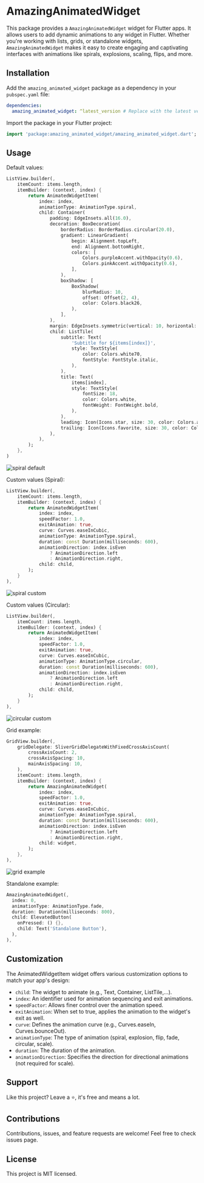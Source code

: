 # AmazingAnimatedWidget

This package provides a `AmazingAnimatedWidget` widget for Flutter apps. It allows users to add dynamic animations to any widget in Flutter. Whether you're working with lists, grids, or standalone widgets, `AmazingAnimatedWidget` makes it easy to create engaging and captivating interfaces with animations like spirals, explosions, scaling, flips, and more.

## Installation

Add the `amazing_animated_widget` package as a dependency in your `pubspec.yaml` file:
```yaml
dependencies:
  amazing_animated_widget: ^latest_version # Replace with the latest version available on pub.dev
```

Import the package in your Flutter project:
```dart
import 'package:amazing_animated_widget/amazing_animated_widget.dart';
```

## Usage
Default values:
```dart
ListView.builder(,
    itemCount: items.length,
    itemBuilder: (context, index) {
        return AnimatedWidgetItem(
            index: index,
            animationType: AnimationType.spiral,
            child: Container(
                padding: EdgeInsets.all(16.0),
                decoration: BoxDecoration(
                    borderRadius: BorderRadius.circular(20.0),
                    gradient: LinearGradient(
                        begin: Alignment.topLeft,
                        end: Alignment.bottomRight,
                        colors: [
                            Colors.purpleAccent.withOpacity(0.6),
                            Colors.pinkAccent.withOpacity(0.6),
                        ],
                    ),
                    boxShadow: [
                        BoxShadow(
                            blurRadius: 10,
                            offset: Offset(2, 4),
                            color: Colors.black26,
                        ),
                    ],
                ),
                margin: EdgeInsets.symmetric(vertical: 10, horizontal: 20),
                child: ListTile(
                    subtitle: Text(
                        'Subtitle for ${items[index]}',
                        style: TextStyle(
                            color: Colors.white70,
                            fontStyle: FontStyle.italic,
                        ),
                    ),
                    title: Text(
                        items[index],
                        style: TextStyle(
                            fontSize: 18,
                            color: Colors.white,
                            fontWeight: FontWeight.bold,
                        ),
                    ),
                    leading: Icon(Icons.star, size: 30, color: Colors.amber),
                    trailing: Icon(Icons.favorite, size: 30, color: Colors.pink),
                ),
            ),
        );
    },
)
```
![spiral default](https://github.com/user-attachments/assets/be04e034-73e6-4197-8941-de9046253207)

Custom values (Spiral):
```dart
ListView.builder(,
    itemCount: items.length,
    itemBuilder: (context, index) {
        return AnimatedWidgetItem(
            index: index,
            speedFactor: 1.0,
            exitAnimation: true,
            curve: Curves.easeInCubic,
            animationType: AnimationType.spiral,
            duration: const Duration(milliseconds: 600),
            animationDirection: index.isEven
                ? AnimationDirection.left
                : AnimationDirection.right,
            child: child,
        );
    }
),
```
![spiral custom](https://github.com/user-attachments/assets/6bafdc80-7c05-4f8a-b27f-82bc5102bf9d)

Custom values (Circular):
```dart
ListView.builder(,
    itemCount: items.length,
    itemBuilder: (context, index) {
        return AnimatedWidgetItem(
            index: index,
            speedFactor: 1.0,
            exitAnimation: true,
            curve: Curves.easeInCubic,
            animationType: AnimationType.circular,
            duration: const Duration(milliseconds: 600),
            animationDirection: index.isEven
                ? AnimationDirection.left
                : AnimationDirection.right,
            child: child,
        );
    }
),
```
![circular custom](https://github.com/user-attachments/assets/64086bc7-0401-49fb-87a8-3644c960a9f6)


Grid example:
```dart
GridView.builder(,
    gridDelegate: SliverGridDelegateWithFixedCrossAxisCount(
        crossAxisCount: 2,
        crossAxisSpacing: 10,
        mainAxisSpacing: 10,
    ),
    itemCount: items.length,
    itemBuilder: (context, index) {
        return AmazingAnimatedWidget(
            index: index,
            speedFactor: 1.0,
            exitAnimation: true,
            curve: Curves.easeInCubic,
            animationType: AnimationType.spiral,
            duration: const Duration(milliseconds: 600),
            animationDirection: index.isEven
                ? AnimationDirection.left
                : AnimationDirection.right,
            child: widget,
        );
    },
),
```
![grid example](https://github.com/user-attachments/assets/8fa48275-7343-4e15-881d-063f7fc33a12)

Standalone example:
```dart
AmazingAnimatedWidget(,
  index: 0,
  animationType: AnimationType.fade,
  duration: Duration(milliseconds: 800),
  child: ElevatedButton(
    onPressed: () {},
    child: Text('Standalone Button'),
  ),
),
```

## Customization

The AnimatedWidgetItem widget offers various customization options to match your app's design:

- `child`: The widget to animate (e.g., Text, Container, ListTile,...).
- `index`: An identifier used for animation sequencing and exit animations.
- `speedFactor`: Allows finer control over the animation speed.
- `exitAnimation`: When set to true, applies the animation to the widget's exit as well.
- `curve`: Defines the animation curve (e.g., Curves.easeIn, Curves.bounceOut).
- `animationType`: The type of animation (spiral, explosion, flip, fade, circular, scale).
- `duration`:  The duration of the animation.
- `animationDirection`: Specifies the direction for directional animations (not required for scale).

## Support
Like this project? Leave a ⭐️, it's free and means a lot.<br>

## Contributions
Contributions, issues, and feature requests are welcome! Feel free to check issues page.

## License
This project is MIT licensed.